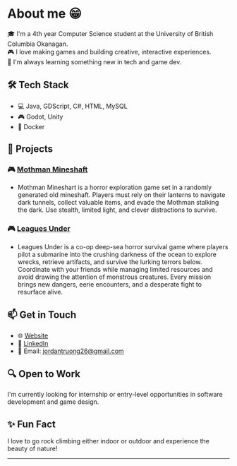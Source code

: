 # About me 😁

🎓 I'm a 4th year Computer Science student at the University of British Columbia Okanagan.  
🎮 I love making games and building creative, interactive experiences.  
🧠 I'm always learning something new in tech and game dev.

## 🛠️ Tech Stack
- 💻 Java, GDScript, C#, HTML, MySQL
- 🎮 Godot, Unity
- 🐳 Docker

## 🚀 Projects
### 🎮 [Mothman Mineshaft](#)
- Mothman Mineshart is a horror exploration game set in a randomly generated old mineshaft. Players must rely on their lanterns to navigate dark tunnels, collect valuable items, and evade the Mothman stalking the dark. Use stealth, limited light, and clever distractions to survive.


### 🎮 [Leagues Under](#)
- Leagues Under is a co-op deep-sea horror survival game where players pilot a submarine into the crushing darkness of the ocean to explore wrecks, retrieve artifacts, and survive the lurking terrors below. Coordinate with your friends while managing limited resources and avoid drawing the attention of monstrous creatures. Every mission brings new dangers, eerie encounters, and a desperate fight to resurface alive.

## 📫 Get in Touch
- 🌐 [Website](#)
- 💼 [LinkedIn](https://www.linkedin.com/in/jordan-truong-a0286b223/)
- 📧 Email: [jordantruong26@gmail.com](mailto:jordantruong26@gmail.com)

## 🔍 Open to Work
I'm currently looking for internship or entry-level opportunities in software development and game design.

## ✨ Fun Fact
I love to go rock climbing either indoor or outdoor and experience the beauty of nature!

---


